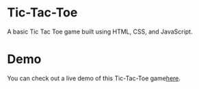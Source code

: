 # Tic-Tac-Toe
A basic Tic Tac Toe game built using HTML, CSS, and JavaScript.

# Demo
You can check out a live demo of this Tic-Tac-Toe game[here](http://127.0.0.1:5500/Project/Tic%20Tac%20Toe/index.html).
